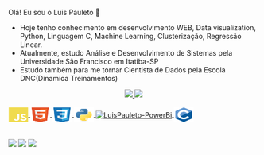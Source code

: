  <i class="fa-solid fa-image-portrait"></i> Olá! Eu sou o Luis Pauleto 👋

- <i class="fa-solid fa-brain" style="color: white"></i> Hoje tenho conhecimento em desenvolvimento WEB, Data visualization, Python, Linguagem C, Machine Learning, Clusterização, Regressão Linear.
- <i class="fa-solid fa-book" style="color: white"></i> Atualmente, estudo Análise e Desenvolvimento de Sistemas pela Universidade São Francisco em Itatiba-SP
- <i class="fa-solid fa-computer" style="color: white"></i>Estudo também para me tornar Cientista de Dados pela Escola DNC(Dinamica Treinamentos)

<div align="center">
  <a href="https://github.com/LuisPauleto">
  <img height="180em" src="https://github-readme-stats.vercel.app/api?username=LuisPauleto&show_icons=true&theme=dark&include_all_commits=true&count_private=true"/>
  <img height="140em" margin="auto" src="https://github-readme-stats.vercel.app/api/top-langs/?username=LuisPauleto&layout=compact&langs_count=7&theme=dark"/>
</div>
  
  <div style="display: inline_block"><br>
  <img align="center" alt="LuisPauleto-Js" height="30" width="40" src="https://raw.githubusercontent.com/devicons/devicon/master/icons/javascript/javascript-plain.svg">
  <img align="center" alt="LuisPauleto-HTML" height="30" width="40" src="https://raw.githubusercontent.com/devicons/devicon/master/icons/html5/html5-original.svg">
  <img align="center" alt="LuisPauleto-CSS" height="30" width="40" src="https://raw.githubusercontent.com/devicons/devicon/master/icons/css3/css3-original.svg">
  <img align="center" alt="LuisPauleto-Python" height="30" width="40" src="https://github.com/devicons/devicon/blob/master/icons/python/python-original.svg">
  <img align="center" alt="LuisPauleto-PowerBi" height="30" width="40" src="https://github.com/microsoft/PowerBI-Icons/blob/main/SVG/Power-BI.svg">
  <img align="center" alt="LuisPauleto-PowerBi" height="30" width="40" src="https://github.com/devicons/devicon/blob/master/icons/c/c-original.svg">
  
  
  
</div>
<br>
<br>

<div> 
  <a href="https://instagram.com/luisfpauleto" target="_blank"><img src="https://img.shields.io/badge/-Instagram-%23E4405F?style=for-the-badge&logo=instagram&logoColor=white" target="_blank"></a>
  <a href = "mailto:luisfernandopauleto@gmail.com"><img src="https://img.shields.io/badge/-Gmail-%23333?style=for-the-badge&logo=gmail&logoColor=white" target="_blank"></a>
  <a href="https://www.linkedin.com/in/lu%C3%ADs-fernando-pauleto-929554120/" target="_blank"><img src="https://img.shields.io/badge/-LinkedIn-%230077B5?style=for-the-badge&logo=linkedin&logoColor=white" target="_blank"></a> 
 
  
 
</div>
